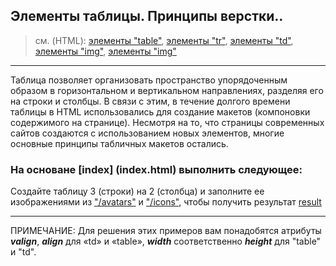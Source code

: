 ## Элементы таблицы. Принципы верстки..

> см. (HTML):
[элементы "table"](http://htmlbook.ru/html/table),
[элементы "tr"](http://htmlbook.ru/html/tr),
[элементы "td"](http://htmlbook.ru/html/td),
[элементы "img"](http://htmlbook.ru/html/img),
[элементы "img"](http://htmlbook.ru/html/a)


---


Таблица позволяет организовать пространство упорядоченным образом в горизонтальном и вертикальном направлениях, разделяя его на строки и столбцы. В связи с этим, в течение долгого времени таблицы в HTML использовались для создание макетов (компоновки содержимого на странице).
Несмотря на то, что страницы современных сайтов создаются с использованием новых элементов, многие основные принципы табличных макетов остались.

### На основане [index] (index.html) выполнить следующее:
Создайте таблицу 3 (строки) на 2 (столбца) и заполните ее изображениями из ["/avatars"](avatars) и ["/icons"](icons), чтобы получить результат [result](result.png)

---

ПРИМЕЧАНИЕ: Для решения этих примеров вам понадобятся атрибуты ***valign***, ***align*** для «td» и «table», ***width*** соответственно ***height*** для "table" и "td".








